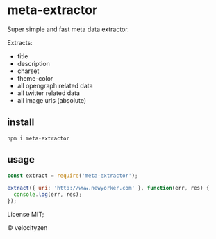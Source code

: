 # meta-extractor

Super simple and fast meta data extractor.

Extracts:
* title
* description
* charset
* theme-color
* all opengraph related data
* all twitter related data
* all image urls (absolute)

## install

`npm i meta-extractor`

## usage

```js
const extract = require('meta-extractor');

extract({ uri: 'http://www.newyorker.com' }, function(err, res) {
  console.log(err, res);
});
```

License MIT;

© velocityzen

